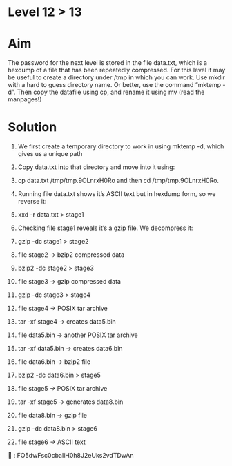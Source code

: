 # Level 12 > 13

# Aim
The password for the next level is stored in the file data.txt, which is a hexdump of a file that has been repeatedly compressed. For this level it may be useful to create a directory under /tmp in which you can work. Use mkdir with a hard to guess directory name. Or better, use the command “mktemp -d”. Then copy the datafile using cp, and rename it using mv (read the manpages!)

# Solution
1. We first create a temporary directory to work in using mktemp -d, which gives us a unique path 
2. Copy data.txt into that directory and move into it using:
3. cp data.txt /tmp/tmp.9OLnrxH0Ro and then cd /tmp/tmp.9OLnrxH0Ro.

4. Running file data.txt shows it’s ASCII text but in hexdump form, so we reverse it:
5. xxd -r data.txt > stage1

6. Checking file stage1 reveals it’s a gzip file. We decompress it:
7. gzip -dc stage1 > stage2

8. file stage2 → bzip2 compressed data
9. bzip2 -dc stage2 > stage3

10. file stage3 → gzip compressed data
11. gzip -dc stage3 > stage4

12. file stage4 → POSIX tar archive
13. tar -xf stage4 → creates data5.bin

14. file data5.bin → another POSIX tar archive
15. tar -xf data5.bin → creates data6.bin

16. file data6.bin → bzip2 file
17. bzip2 -dc data6.bin > stage5

18. file stage5 → POSIX tar archive
19. tar -xf stage5 → generates data8.bin

20. file data8.bin → gzip file
21. gzip -dc data8.bin > stage6
22. file stage6 → ASCII text

🔑 : FO5dwFsc0cbaIiH0h8J2eUks2vdTDwAn
